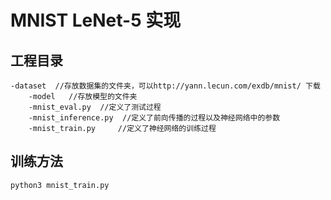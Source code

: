 # MNIST LeNet-5 实现
## 工程目录
```
-dataset  //存放数据集的文件夹，可以http://yann.lecun.com/exdb/mnist/ 下载
    -model   //存放模型的文件夹
    -mnist_eval.py  //定义了测试过程
    -mnist_inference.py  //定义了前向传播的过程以及神经网络中的参数
    -mnist_train.py     //定义了神经网络的训练过程
```    
## 训练方法
```python
python3 mnist_train.py
```
